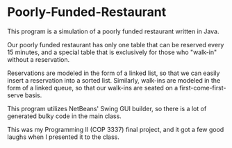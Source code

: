 # Poorly-Funded-Restaurant
This program is a simulation of a poorly funded restaurant written in Java.

Our poorly funded restaurant has only one table that can be reserved every 15 minutes, and a special table that is exclusively for those who "walk-in" without a reservation.

Reservations are modeled in the form of a linked list, so that we can easily insert a reservation into a sorted list. 
Similarly, walk-ins are modeled in the form of a linked queue, so that our walk-ins are seated on a first-come-first-serve basis.

This program utilizes NetBeans' Swing GUI builder, so there is a lot of generated bulky code in the main class.

This was my Programming II (COP 3337) final project, and it got a few good laughs when I presented it to the class.
